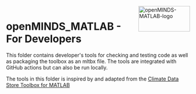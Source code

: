 <a href="/img/light_openMINDS-MATLAB-logo.png">
  <picture>
    <source media="(prefers-color-scheme: dark)" srcset="/img/dark_openMINDS-MATLAB-logo.png">
    <source media="(prefers-color-scheme: light)" srcset="/img/light_openMINDS-MATLAB-logo.png">
    <img alt="openMINDS-MATLAB-logo" src="/img/light_openMINDS-MATLAB-logo.png" title="openMINDS-MATLAB" align="right" height="70" width="141px"​>
  </picture>
</a>

# openMINDS_MATLAB - For Developers

This folder contains developer's tools for checking and testing code as well as 
packaging the toolbox as an mltbx file. The tools are integrated with GitHub actions but can also be run locally.

The tools in this folder is inspired by and adapted from the 
[Climate Data Store Toolbox for MATLAB](https://github.com/mathworks/climatedatastore)

